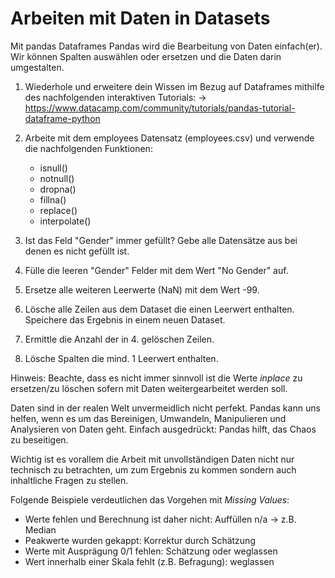 # Arbeiten mit Daten in Datasets

Mit pandas Dataframes Pandas wird die Bearbeitung von Daten einfach(er). Wir können Spalten auswählen oder ersetzen und die Daten darin umgestalten.

1. Wiederhole und erweitere dein Wissen im Bezug auf Dataframes mithilfe des nachfolgenden interaktiven Tutorials:
 -> https://www.datacamp.com/community/tutorials/pandas-tutorial-dataframe-python
 
2. Arbeite mit dem employees Datensatz (employees.csv) und verwende die nachfolgenden Funktionen:

   - isnull()
   - notnull()
   - dropna()
   - fillna()
   - replace()
   - interpolate()

1. Ist das Feld "Gender" immer gefüllt? Gebe alle Datensätze aus bei denen es nicht gefüllt ist.
2. Fülle die leeren "Gender" Felder mit dem Wert "No Gender" auf.
3. Ersetze alle weiteren Leerwerte (NaN) mit dem Wert -99.
4. Lösche alle Zeilen aus dem Dataset die einen Leerwert enthalten. Speichere das Ergebnis in einem neuen Dataset.
5. Ermittle die Anzahl der in 4. gelöschen Zeilen.
6. Lösche Spalten die mind. 1 Leerwert enthalten.

Hinweis: Beachte, dass es nicht immer sinnvoll ist die Werte _inplace_ zu ersetzen/zu löschen sofern mit Daten weitergearbeitet werden soll.

Daten sind in der realen Welt unvermeidlich nicht perfekt. Pandas kann uns helfen, wenn es um das Bereinigen, Umwandeln, Manipulieren und Analysieren von Daten geht.
Einfach ausgedrückt: Pandas hilft, das Chaos zu beseitigen.

Wichtig ist es vorallem die Arbeit mit unvollständigen Daten nicht nur technisch zu betrachten, um zum Ergebnis zu kommen sondern auch inhaltliche Fragen zu stellen.

Folgende Beispiele verdeutlichen das Vorgehen mit _Missing Values_: 
 - Werte fehlen und Berechnung ist daher nicht: Auffüllen n/a -> z.B. Median
 - Peakwerte wurden gekappt: Korrektur durch Schätzung
 - Werte mit Ausprägung 0/1 fehlen: Schätzung oder weglassen
 - Wert innerhalb einer Skala fehlt (z.B. Befragung): weglassen
